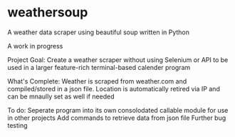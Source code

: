 # weathersoup
A weather data scraper using beautiful soup written in Python

A work in progress

Project Goal:
  Create a weather scraper without using Selenium or API to be used in a larger feature-rich terminal-based calender program
 
What's Complete:
  Weather is scraped from weather.com and compiled/stored in a json file. 
  Location is automatically retired via IP and can be mnaully set as well if needed

To do:
  Seperate program into its own consolodated callable module for use in other projects
  Add commands to retrieve data from json file
  Further bug testing
